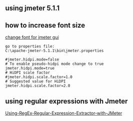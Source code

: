 ## using jmeter 5.1.1

## how to increase font size

[change font for jmeter gui](https://stackoverflow.com/questions/36899553/how-to-change-font-size-for-jmeter)

```
go to properties file:
C:\apache-jmeter-5.1.1\bin\jmeter.properties

#jmeter.hidpi.mode=false
# To enable pseudo-hidpi mode change to true
jmeter.hidpi.mode=true
# HiDPI scale factor
#jmeter.hidpi.scale.factor=1.0
# Suggested value for HiDPI
jmeter.hidpi.scale.factor=2.0
```

## using regular expressions with Jmeter

[Using-RegEx-Regular-Expression-Extractor-with-JMeter](https://guide.blazemeter.com/hc/en-us/articles/207421325-Using-RegEx-Regular-Expression-Extractor-with-JMeter)
